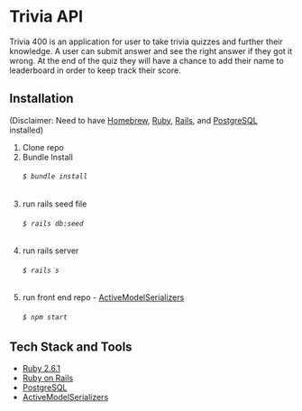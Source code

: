 # Trivia API

Trivia 400 is an application for user to take trivia quizzes and further their knowledge. A user can submit answer and see the right answer if they got it wrong. At the end of the quiz they will have a chance to add their name to leaderboard in order to keep track their score.

## Installation
(Disclaimer: Need to have [Homebrew](https://brew.sh/), [Ruby](https://www.ruby-lang.org/en/), [Rails](https://rubyonrails.org/), and [PostgreSQL](https://www.postgresql.org/) installed)

1. Clone repo
2.  Bundle Install
    ###### `$ bundle install`
3. run rails seed file
    ###### `$ rails db:seed`
4. run rails server 
    ###### `$ rails s`
5. run front end repo - [ActiveModelSerializers](https://github.com/rails-api/active_model_serializers)
    ###### `$ npm start`
    
## Tech Stack and Tools
 - [Ruby 2.6.1](https://www.ruby-lang.org/en/news/2019/01/30/ruby-2-6-1-released/)
 - [Ruby on Rails](https://rubyonrails.org/)
 - [PostgreSQL](https://www.postgresql.org/)
 - [ActiveModelSerializers](https://github.com/rails-api/active_model_serializers)

